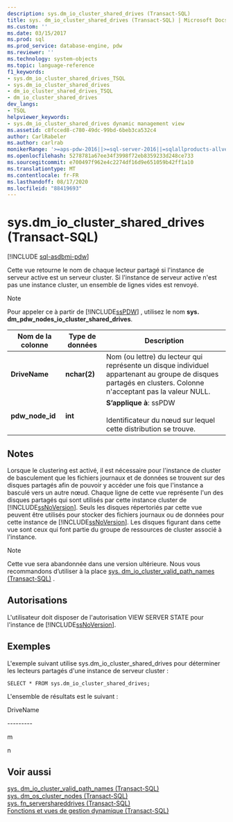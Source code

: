 ```yaml
---
description: sys.dm_io_cluster_shared_drives (Transact-SQL)
title: sys. dm_io_cluster_shared_drives (Transact-SQL) | Microsoft Docs
ms.custom: ''
ms.date: 03/15/2017
ms.prod: sql
ms.prod_service: database-engine, pdw
ms.reviewer: ''
ms.technology: system-objects
ms.topic: language-reference
f1_keywords:
- sys.dm_io_cluster_shared_drives_TSQL
- sys.dm_io_cluster_shared_drives
- dm_io_cluster_shared_drives_TSQL
- dm_io_cluster_shared_drives
dev_langs:
- TSQL
helpviewer_keywords:
- sys.dm_io_cluster_shared_drives dynamic management view
ms.assetid: c8fcced8-c780-49dc-99bd-6beb3ca532c4
author: CarlRabeler
ms.author: carlrab
monikerRange: '>=aps-pdw-2016||>=sql-server-2016||=sqlallproducts-allversions||>=sql-server-linux-2017||=azuresqldb-mi-current'
ms.openlocfilehash: 5278781a67ee34f3998f72eb8359233d248ce733
ms.sourcegitcommit: e700497f962e4c2274df16d9e651059b42ff1a10
ms.translationtype: MT
ms.contentlocale: fr-FR
ms.lasthandoff: 08/17/2020
ms.locfileid: "88419693"
---
```

# <a name="sysdm_io_cluster_shared_drives-transact-sql"></a>sys.dm_io_cluster_shared_drives (Transact-SQL)
[!INCLUDE [sql-asdbmi-pdw](../../includes/applies-to-version/sql-asdbmi-pdw.md)]

  Cette vue retourne le nom de chaque lecteur partagé si l'instance de serveur active est un serveur cluster. Si l'instance de serveur active n'est pas une instance cluster, un ensemble de lignes vides est renvoyé.  
  
> [!NOTE]  
>  Pour appeler ce à partir de [!INCLUDE[ssPDW](../../includes/sspdw-md.md)] , utilisez le nom **sys. dm_pdw_nodes_io_cluster_shared_drives**.  
  
|Nom de la colonne|Type de données|Description|  
|-----------------|---------------|-----------------|  
|**DriveName**|**nchar(2)**|Nom (ou lettre) du lecteur qui représente un disque individuel appartenant au groupe de disques partagés en clusters. Colonne n'acceptant pas la valeur NULL.|  
|**pdw_node_id**|**int**|**S’applique à**: ssPDW<br /><br /> Identificateur du nœud sur lequel cette distribution se trouve.|  
  
## <a name="remarks"></a>Notes  
 Lorsque le clustering est activé, il est nécessaire pour l'instance de cluster de basculement que les fichiers journaux et de données se trouvent sur des disques partagés afin de pouvoir y accéder une fois que l'instance a basculé vers un autre nœud. Chaque ligne de cette vue représente l'un des disques partagés qui sont utilisés par cette instance cluster de [!INCLUDE[ssNoVersion](../../includes/ssnoversion-md.md)]. Seuls les disques répertoriés par cette vue peuvent être utilisés pour stocker des fichiers journaux ou de données pour cette instance de [!INCLUDE[ssNoVersion](../../includes/ssnoversion-md.md)]. Les disques figurant dans cette vue sont ceux qui font partie du groupe de ressources de cluster associé à l'instance.  
  
> [!NOTE]  
>  Cette vue sera abandonnée dans une version ultérieure. Nous vous recommandons d’utiliser à la place [sys. dm_io_cluster_valid_path_names &#40;Transact-SQL&#41;](../../relational-databases/system-dynamic-management-views/sys-dm-io-cluster-valid-path-names-transact-sql.md) .  
  
## <a name="permissions"></a>Autorisations  
 L'utilisateur doit disposer de l'autorisation VIEW SERVER STATE pour l'instance de [!INCLUDE[ssNoVersion](../../includes/ssnoversion-md.md)].  
  
## <a name="examples"></a>Exemples  
 L'exemple suivant utilise sys.dm_io_cluster_shared_drives pour déterminer les lecteurs partagés d'une instance de serveur cluster :  
  
```  
SELECT * FROM sys.dm_io_cluster_shared_drives;  
```  
  
 L'ensemble de résultats est le suivant :  
  
 DriveName  
  
 --------\-  
  
 m  
  
 n  
  
## <a name="see-also"></a>Voir aussi  
 [sys. dm_io_cluster_valid_path_names &#40;Transact-SQL&#41;](../../relational-databases/system-dynamic-management-views/sys-dm-io-cluster-valid-path-names-transact-sql.md)   
 [sys. dm_os_cluster_nodes &#40;Transact-SQL&#41;](../../relational-databases/system-dynamic-management-views/sys-dm-os-cluster-nodes-transact-sql.md)   
 [sys. fn_servershareddrives &#40;Transact-SQL&#41;](../../relational-databases/system-functions/sys-fn-servershareddrives-transact-sql.md)   
 [Fonctions et vues de gestion dynamique &#40;Transact-SQL&#41;](~/relational-databases/system-dynamic-management-views/system-dynamic-management-views.md)  
  
  
